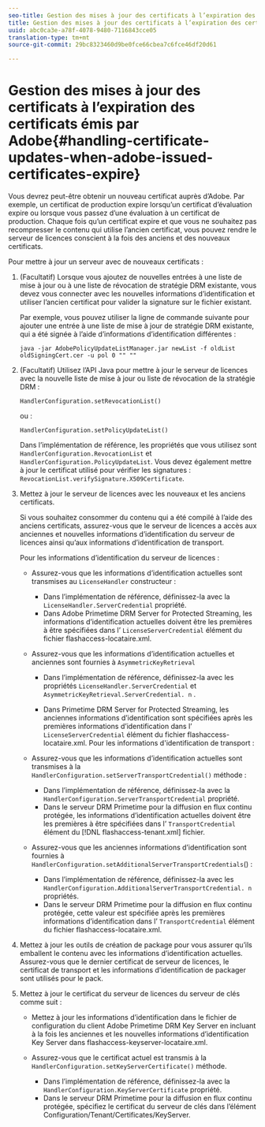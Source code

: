 ```yaml
---
seo-title: Gestion des mises à jour des certificats à l’expiration des certificats émis par Adobe
title: Gestion des mises à jour des certificats à l’expiration des certificats émis par Adobe
uuid: abc0ca3e-a78f-4078-9480-7116843cce05
translation-type: tm+mt
source-git-commit: 29bc8323460d9be0fce66cbea7c6fce46df20d61

---
```



# Gestion des mises à jour des certificats à l’expiration des certificats émis par Adobe{#handling-certificate-updates-when-adobe-issued-certificates-expire}

Vous devrez peut-être obtenir un nouveau certificat auprès d’Adobe. Par exemple, un certificat de production expire lorsqu’un certificat d’évaluation expire ou lorsque vous passez d’une évaluation à un certificat de production. Chaque fois qu’un certificat expire et que vous ne souhaitez pas recompresser le contenu qui utilise l’ancien certificat, vous pouvez rendre le serveur de licences conscient à la fois des anciens et des nouveaux certificats.

Pour mettre à jour un serveur avec de nouveaux certificats :

1. (Facultatif) Lorsque vous ajoutez de nouvelles entrées à une liste de mise à jour ou à une liste de révocation de stratégie DRM existante, vous devez vous connecter avec les nouvelles informations d’identification et utiliser l’ancien certificat pour valider la signature sur le fichier existant.

   Par exemple, vous pouvez utiliser la ligne de commande suivante pour ajouter une entrée à une liste de mise à jour de stratégie DRM existante, qui a été signée à l’aide d’informations d’identification différentes :

   ```
   java -jar AdobePolicyUpdateListManager.jar newList -f oldList oldSigningCert.cer -u pol 0 "" ""
   ```

1. (Facultatif) Utilisez l’API Java pour mettre à jour le serveur de licences avec la nouvelle liste de mise à jour ou liste de révocation de la stratégie DRM :

   ```
   HandlerConfiguration.setRevocationList() 
   ```

   ou :

   ```
   HandlerConfiguration.setPolicyUpdateList()
   ```

   Dans l’implémentation de référence, les propriétés que vous utilisez sont `HandlerConfiguration.RevocationList` et `HandlerConfiguration.PolicyUpdateList`. Vous devez également mettre à jour le certificat utilisé pour vérifier les signatures : `RevocationList.verifySignature.X509Certificate`.

1. Mettez à jour le serveur de licences avec les nouveaux et les anciens certificats.

   Si vous souhaitez consommer du contenu qui a été compilé à l’aide des anciens certificats, assurez-vous que le serveur de licences a accès aux anciennes et nouvelles informations d’identification du serveur de licences ainsi qu’aux informations d’identification de transport.

   Pour les informations d’identification du serveur de licences :

   * Assurez-vous que les informations d’identification actuelles sont transmises au `LicenseHandler` constructeur :

      * Dans l’implémentation de référence, définissez-la avec la `LicenseHandler.ServerCredential` propriété.
      * Dans Adobe Primetime DRM Server for Protected Streaming, les informations d’identification actuelles doivent être les premières à être spécifiées dans l’ `LicenseServerCredential` élément du fichier flashaccess-locataire.xml.
   * Assurez-vous que les informations d’identification actuelles et anciennes sont fournies à `AsymmetricKeyRetrieval`

      * Dans l’implémentation de référence, définissez-la avec les propriétés `LicenseHandler.ServerCredential` et `AsymmetricKeyRetrieval.ServerCredential. n` .

      * Dans Primetime DRM Server for Protected Streaming, les anciennes informations d’identification sont spécifiées après les premières informations d’identification dans l’ `LicenseServerCredential` élément du fichier flashaccess-locataire.xml.
   Pour les informations d&#39;identification de transport :

   * Assurez-vous que les informations d’identification actuelles sont transmises à la `HandlerConfiguration.setServerTransportCredential()` méthode :

      * Dans l’implémentation de référence, définissez-la avec la `HandlerConfiguration.ServerTransportCredential` propriété.
      * Dans le serveur DRM Primetime pour la diffusion en flux continu protégée, les informations d’identification actuelles doivent être les premières à être spécifiées dans l’ `TransportCredential` élément du [!DNL flashaccess-tenant.xml] fichier.
   * Assurez-vous que les anciennes informations d’identification sont fournies à `HandlerConfiguration.setAdditionalServerTransportCredentials`() :

      * Dans l’implémentation de référence, définissez-la avec les `HandlerConfiguration.AdditionalServerTransportCredential. n` propriétés.
      * Dans le serveur DRM Primetime pour la diffusion en flux continu protégée, cette valeur est spécifiée après les premières informations d’identification dans l’ `TransportCredential` élément du fichier flashaccess-locataire.xml.




1. Mettez à jour les outils de création de package pour vous assurer qu’ils emballent le contenu avec les informations d’identification actuelles. Assurez-vous que le dernier certificat de serveur de licences, le certificat de transport et les informations d’identification de packager sont utilisés pour le pack.
1. Mettez à jour le certificat du serveur de licences du serveur de clés comme suit :

   * Mettez à jour les informations d’identification dans le fichier de configuration du client Adobe Primetime DRM Key Server en incluant à la fois les anciennes et les nouvelles informations d’identification Key Server dans flashaccess-keyserver-locataire.xml.
   * Assurez-vous que le certificat actuel est transmis à la `HandlerConfiguration.setKeyServerCertificate()` méthode.

      * Dans l’implémentation de référence, définissez-la avec la `HandlerConfiguration.KeyServerCertificate` propriété.
      * Dans le serveur DRM Primetime pour la diffusion en flux continu protégée, spécifiez le certificat du serveur de clés dans l’élément Configuration/Tenant/Certificates/KeyServer.


